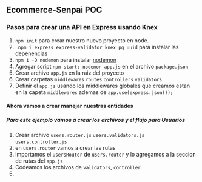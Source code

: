 ## Ecommerce-Senpai POC

### Pasos para crear una API en Express usando Knex

1.  `npm init` para crear nuestro nuevo proyecto en node.
2.  ` npm i express express-validator knex pg uuid` para instalar las depenencias
3.  `npm i -D nodemon` para instalar [nodemon](https://www.npmjs.com/package/nodemon)
4.  Agregar script `npm start: nodemon app.js` en el archivo `package.json`
5.  Crear archivo `app.js` en la raiz del proyecto
6.  Crear carpetas `middlewares` `routes` `controllers` `validators`
7.  Definir el `app.js` usando los middlewares globales que creamos estan en la capeta `middlewares` ademas de `app.use(express.json());`

#### Ahora vamos a crear manejar nuestras entidades

##### Para este ejemplo vamos a crear los archivos y el flujo para Usuarios

1. Crear archivo `users.router.js` `users.validators.js` `users.controller.js`
2. en `users.router` vamos a crear las rutas
3. importamos el `usersRouter` de `users.router` y lo agregamos a la seccion de rutas del `app.js`
4. Codeamos los archivos de `validators`, `controller`
5.
